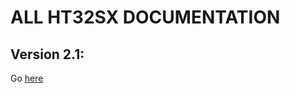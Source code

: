 # ALL HT32SX DOCUMENTATION

## Version 2.1:

Go [here](https://github.com/htmicron/ht32sx/tree/documents/2.1)
